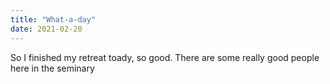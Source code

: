 ```yaml
---
title: "What-a-day"
date: 2021-02-20
---
```


So I finished my retreat toady, so good.
There are some really good people here in the seminary
